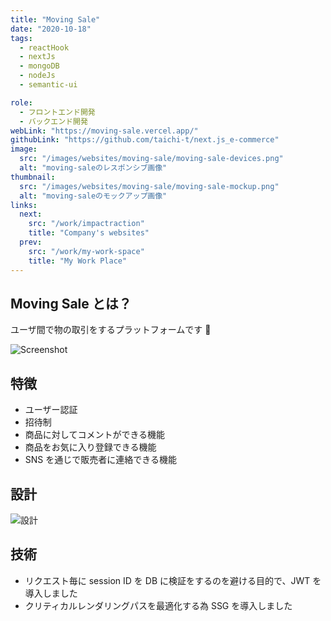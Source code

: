 ```yaml
---
title: "Moving Sale"
date: "2020-10-18"
tags:
  - reactHook
  - nextJs
  - mongoDB
  - nodeJs
  - semantic-ui

role:
  - フロントエンド開発
  - バックエンド開発
webLink: "https://moving-sale.vercel.app/"
githubLink: "https://github.com/taichi-t/next.js_e-commerce"
image:
  src: "/images/websites/moving-sale/moving-sale-devices.png"
  alt: "moving-saleのレスポンシブ画像"
thumbnail:
  src: "/images/websites/moving-sale/moving-sale-mockup.png"
  alt: "moving-saleのモックアップ画像"
links:
  next:
    src: "/work/impactraction"
    title: "Company's websites"
  prev:
    src: "/work/my-work-space"
    title: "My Work Place"
---
```


## Moving Sale とは？

ユーザ間で物の取引をするプラットフォームです 👀

![Screenshot](/images/websites/moving-sale/screenshot.png)

## 特徴

- ユーザー認証
- 招待制
- 商品に対してコメントができる機能
- 商品をお気に入り登録できる機能
- SNS を通じで販売者に連絡できる機能

## 設計

![設計](/images/websites/moving-sale/architecture.png)

## 技術

- リクエスト毎に session ID を DB に検証をするのを避ける目的で、JWT を導入しました
- クリティカルレンダリングパスを最適化する為 SSG を導入しました
